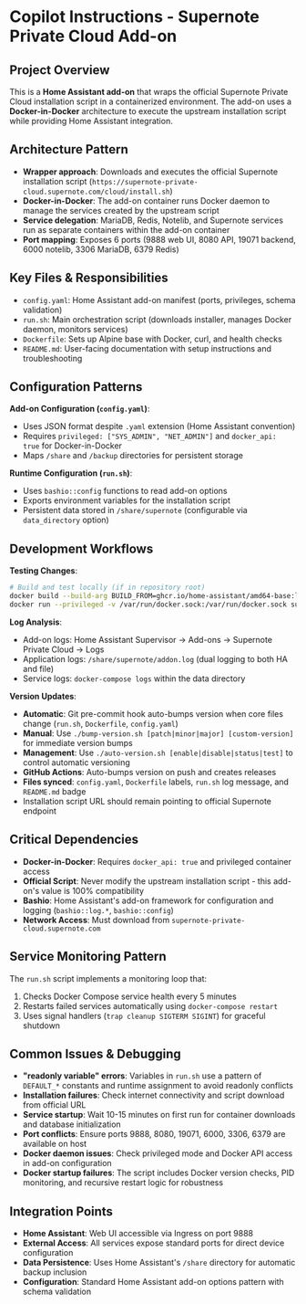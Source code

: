 # Copilot Instructions - Supernote Private Cloud Add-on

## Project Overview

This is a **Home Assistant add-on** that wraps the official Supernote Private Cloud installation script in a containerized environment. The add-on uses a **Docker-in-Docker** architecture to execute the upstream installation script while providing Home Assistant integration.

## Architecture Pattern

- **Wrapper approach**: Downloads and executes the official Supernote installation script (`https://supernote-private-cloud.supernote.com/cloud/install.sh`)
- **Docker-in-Docker**: The add-on container runs Docker daemon to manage the services created by the upstream script
- **Service delegation**: MariaDB, Redis, Notelib, and Supernote services run as separate containers within the add-on container
- **Port mapping**: Exposes 6 ports (9888 web UI, 8080 API, 19071 backend, 6000 notelib, 3306 MariaDB, 6379 Redis)

## Key Files & Responsibilities

- `config.yaml`: Home Assistant add-on manifest (ports, privileges, schema validation)
- `run.sh`: Main orchestration script (downloads installer, manages Docker daemon, monitors services)
- `Dockerfile`: Sets up Alpine base with Docker, curl, and health checks
- `README.md`: User-facing documentation with setup instructions and troubleshooting

## Configuration Patterns

**Add-on Configuration (`config.yaml`)**:

- Uses JSON format despite `.yaml` extension (Home Assistant convention)
- Requires `privileged: ["SYS_ADMIN", "NET_ADMIN"]` and `docker_api: true` for Docker-in-Docker
- Maps `/share` and `/backup` directories for persistent storage

**Runtime Configuration (`run.sh`)**:

- Uses `bashio::config` functions to read add-on options
- Exports environment variables for the installation script
- Persistent data stored in `/share/supernote` (configurable via `data_directory` option)

## Development Workflows

**Testing Changes**:

```bash
# Build and test locally (if in repository root)
docker build --build-arg BUILD_FROM=ghcr.io/home-assistant/amd64-base:latest -t supernote-test .
docker run --privileged -v /var/run/docker.sock:/var/run/docker.sock supernote-test
```

**Log Analysis**:

- Add-on logs: Home Assistant Supervisor → Add-ons → Supernote Private Cloud → Logs
- Application logs: `/share/supernote/addon.log` (dual logging to both HA and file)
- Service logs: `docker-compose logs` within the data directory

**Version Updates**:

- **Automatic**: Git pre-commit hook auto-bumps version when core files change (`run.sh`, `Dockerfile`, `config.yaml`)
- **Manual**: Use `./bump-version.sh [patch|minor|major] [custom-version]` for immediate version bumps
- **Management**: Use `./auto-version.sh [enable|disable|status|test]` to control automatic versioning
- **GitHub Actions**: Auto-bumps version on push and creates releases
- **Files synced**: `config.yaml`, `Dockerfile` labels, `run.sh` log message, and `README.md` badge
- Installation script URL should remain pointing to official Supernote endpoint

## Critical Dependencies

- **Docker-in-Docker**: Requires `docker_api: true` and privileged container access
- **Official Script**: Never modify the upstream installation script - this add-on's value is 100% compatibility
- **Bashio**: Home Assistant's add-on framework for configuration and logging (`bashio::log.*`, `bashio::config`)
- **Network Access**: Must download from `supernote-private-cloud.supernote.com`

## Service Monitoring Pattern

The `run.sh` script implements a monitoring loop that:

1. Checks Docker Compose service health every 5 minutes
2. Restarts failed services automatically using `docker-compose restart`
3. Uses signal handlers (`trap cleanup SIGTERM SIGINT`) for graceful shutdown

## Common Issues & Debugging

- **"readonly variable" errors**: Variables in `run.sh` use a pattern of `DEFAULT_*` constants and runtime assignment to avoid readonly conflicts
- **Installation failures**: Check internet connectivity and script download from official URL
- **Service startup**: Wait 10-15 minutes on first run for container downloads and database initialization
- **Port conflicts**: Ensure ports 9888, 8080, 19071, 6000, 3306, 6379 are available on host
- **Docker daemon issues**: Check privileged mode and Docker API access in add-on configuration
- **Docker startup failures**: The script includes Docker version checks, PID monitoring, and recursive restart logic for robustness

## Integration Points

- **Home Assistant**: Web UI accessible via Ingress on port 9888
- **External Access**: All services expose standard ports for direct device configuration
- **Data Persistence**: Uses Home Assistant's `/share` directory for automatic backup inclusion
- **Configuration**: Standard Home Assistant add-on options pattern with schema validation
